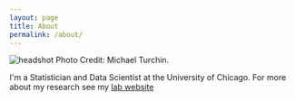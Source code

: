 ```yaml
---
layout: page
title: About
permalink: /about/
---
```


![headshot](../assets/headshot.jpg) 
Photo Credit: Michael Turchin.

I'm a Statistician and Data Scientist at the University of Chicago.
For more about my research see my [lab website](http://stephenslab.uchicago.edu)

